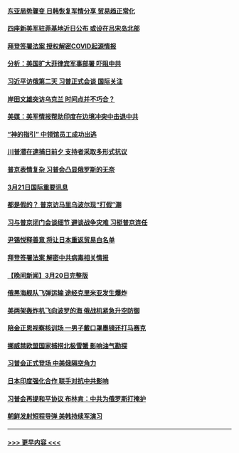 #### [东亚局势骤变 日韩恢复军情分享 贸易趋正常化](../pages/prog202/a103673618.md?t=03220343) 
#### [四座新美军驻菲基地近日公布 或设在吕宋岛北部](../pages/prog202/a103673550.md?t=03220343) 
#### [拜登签署法案 授权解密COVID起源情报](../pages/prog202/a103673551.md?t=03220343) 
#### [分析：美国扩大菲律宾军事部署 吓阻中共](../pages/prog202/a103673552.md?t=03220343) 
#### [习近平访俄第二天 习普正式会谈 国际关注](../pages/prog202/a103673542.md?t=03220343) 
#### [岸田文雄突访乌克兰 时间点并不巧合？](../pages/prog202/a103673544.md?t=03220343) 
#### [美媒：美军情报帮助印度在边境冲突中击退中共](../pages/prog202/a103673509.md?t=03220343) 
#### [“神的指引” 中领馆员工成功出逃](../pages/prog202/a103673406.md?t=03220343) 
#### [川普潜在逮捕日前夕 支持者采取多形式抗议](../pages/prog202/a103673328.md?t=03220343) 
#### [普京表情复杂 习普会凸显俄罗斯的无奈](../pages/prog202/a103673321.md?t=03220343) 
#### [3月21日国际重要讯息](../pages/prog202/a103673307.md?t=03220343) 
#### [都是假的？ 普京访马里乌波尔现“打假”潮](../pages/prog202/a103673313.md?t=03220343) 
#### [习与普京闭门会谈细节 避谈战争灾难 习挺普京连任](../pages/prog202/a103673318.md?t=03220343) 
#### [尹锡悦释善意 将让日本重返贸易白名单](../pages/prog202/a103673291.md?t=03220343) 
#### [拜登签署法案 解密中共病毒相关情报](../pages/prog202/a103673190.md?t=03220343) 
#### [【晚间新闻】3月20日完整版](../pages/prog202/a103673121.md?t=03220343) 
#### [俄黑海舰队飞弹运输 途经克里米亚发生爆炸](../pages/prog202/a103673138.md?t=03220343) 
#### [美两架轰炸机飞向波罗的海 俄战机紧急升空防御](../pages/prog202/a103673128.md?t=03220343) 
#### [陪金正恩视察核训场 一男子戴口罩墨镜还打马赛克](../pages/prog202/a103672805.md?t=03220343) 
#### [挪威禁欧盟国家捕捞北极雪蟹 影响油气勘探](../pages/prog202/a103672990.md?t=03220343) 
#### [习普会正式登场 中美俄隔空角力](../pages/prog202/a103672986.md?t=03220343) 
#### [日本印度强化合作 联手对抗中共影响](../pages/prog202/a103672985.md?t=03220343) 
#### [习普会再提和平协议 布林肯：中共为俄罗斯打掩护](../pages/prog202/a103672984.md?t=03220343) 
#### [朝鲜发射短程导弹 美韩持续军演习](../pages/prog202/a103672887.md?t=03220343) 

----
#### [ >>> 更早内容 <<< ](../indexes/prog202-earlier.md)
